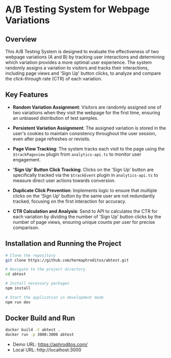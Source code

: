 # A/B Testing System for Webpage Variations

## Overview

This A/B Testing System is designed to evaluate the effectiveness of two webpage variations (A and B) by tracking user interactions and determining which variation provides a more optimal user experience. The system randomly assigns a variation to visitors and tracks their interactions, including page views and 'Sign Up' button clicks, to analyze and compare the click-through rate (CTR) of each variation.

## Key Features

- **Random Variation Assignment**: Visitors are randomly assigned one of two variations when they visit the webpage for the first time, ensuring an unbiased distribution of test samples.

- **Persistent Variation Assignment**: The assigned variation is stored in the user's cookies to maintain consistency throughout the user session, even after page refreshes or revisits.

- **Page View Tracking**: The system tracks each visit to the page using the `$trackPageview` plugin from `analytics-api.ts` to monitor user engagement.

- **'Sign Up' Button Click Tracking**: Clicks on the 'Sign Up' button are specifically tracked via the `$trackEvent` plugin in `analytics-api.ts` to measure direct user actions towards conversion.

- **Duplicate Click Prevention**: Implements logic to ensure that multiple clicks on the 'Sign Up' button by the same user are not redundantly tracked, focusing on the first interaction for accuracy.

- **CTR Calculation and Analysis**: Send to API to calculates the CTR for each variation by dividing the number of 'Sign Up' button clicks by the number of page views, ensuring unique counts per user for precise comparison.

## Installation and Running the Project

```bash
# Clone the repository
git clone https://github.com/hermaphroditos/abtest.git

# Navigate to the project directory
cd abtest

# Install necessary packages
npm install

# Start the application in development mode
npm run dev
```

## Docker Build and Run 

```bash
docker build -t abtest .
docker run -p 3000:3000 abtest
```

* Demo URL: https://aphroditos.com/
* Local URL: http://localhost:3000